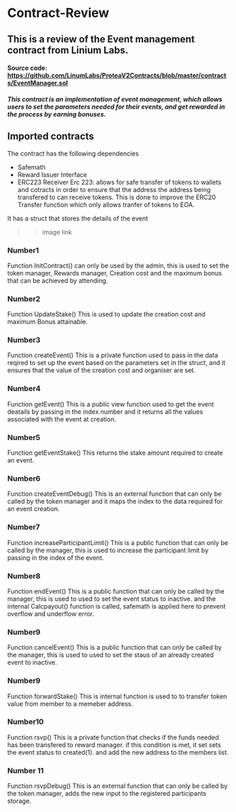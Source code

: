 # Contract-Review
## This is a review of the Event management contract from Linium Labs.
#### Source code: https://github.com/LinumLabs/ProteaV2Contracts/blob/master/contracts/EventManager.sol


##### This contract is an implementation of event management, which allows users to set the parameters needed for their events, and get rewarded in the process by earning bonuses.


## Imported contracts
The contract has the following dependencies
 
- Safemath 
- Reward Issuer Interface
- ERC223 Receiver
Erc 223: allows for safe transfer of tokens to wallets and cotracts in order to ensure that the address the address being transfered to can receive tokens. This is done to improve the ERC20 Transfer function  which only allows tranfer of tokens to EOA.


It has a struct that stores the details of the event 
>>image link


### Number1
Function InitContract() can only be used by the admin, this is used to set the token manager, Rewards manager, Creation cost and the maximum bonus that can be achieved by attending.

### Number2
Function UpdateStake() This is used to update the creation cost and maximum Bonus attainable. 

### Number3
Function createEvent() This is a private function  used to pass in the data reqired to set up the event based on the parameters set in the struct, and it ensures that the value of the creation cost and organiser are set.
 ### Number4 
Function getEvent() This is a public view function  used to get the event deatails by passing in the index number and it returns all the values associated with the event at creation.

 ### Number5
Function getEventStake() This returns the stake amount required to create an event.

 ### Number6
Function createEventDebug() This is an external function that can only be called by the token manager and it maps the index to the data required for an event creation.

### Number7
Function increaseParticipantLimit() This is a public function that can only be called by the manager, this is used to increase the participant limit by passing in the index of the event.

### Number8
Function endEvent() This is a public function that can only be called by the manager, this is used to used to set the event status to inactive. and the internal Calcpayout() function is called, safemath is applied here to prevent overflow and underflow error.

### Number9
Function cancelEvent() This is a public function that can only be called by the manager, this is used to used to set the staus of an already created event to inactive.
### Number9
Function forwardStake() This is internal function is used to to transfer token value from member to a memeber address.
### Number10
Function rsvp() This is a private function that checks if the funds needed has been transfered to reward manager. if this condition is met, it set sets the event status to created(1). and add the new address to the members list.

### Number 11
Function rsvpDebug() This is an external function that can only be called by the token manager, adds the new input to the registered participants storage.




